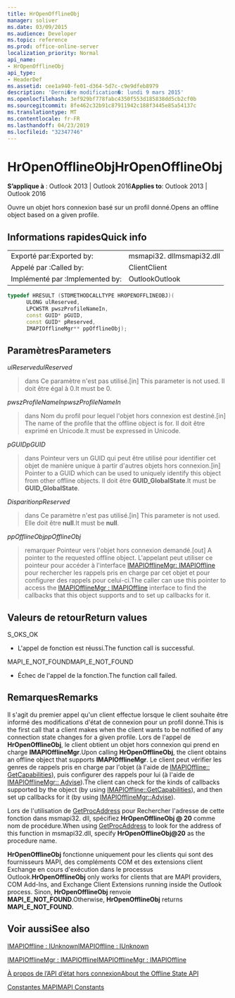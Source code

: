 ```yaml
---
title: HrOpenOfflineObj
manager: soliver
ms.date: 03/09/2015
ms.audience: Developer
ms.topic: reference
ms.prod: office-online-server
localization_priority: Normal
api_name:
- HrOpenOfflineObj
api_type:
- HeaderDef
ms.assetid: cee1a940-fe01-d364-5d7c-c9e9dfeb8979
description: 'Derni�re modification�: lundi 9 mars 2015'
ms.openlocfilehash: 3ef929bf778fabc4350f553d185838dd5cb2cf0b
ms.sourcegitcommit: 8fe462c32b91c87911942c188f3445e85a54137c
ms.translationtype: MT
ms.contentlocale: fr-FR
ms.lasthandoff: 04/23/2019
ms.locfileid: "32347746"
---
```

# <a name="hropenofflineobj"></a><span data-ttu-id="01d95-103">HrOpenOfflineObj</span><span class="sxs-lookup"><span data-stu-id="01d95-103">HrOpenOfflineObj</span></span>

  
  
<span data-ttu-id="01d95-104">**S’applique à** : Outlook 2013 | Outlook 2016</span><span class="sxs-lookup"><span data-stu-id="01d95-104">**Applies to**: Outlook 2013 | Outlook 2016</span></span> 
  
<span data-ttu-id="01d95-105">Ouvre un objet hors connexion basé sur un profil donné.</span><span class="sxs-lookup"><span data-stu-id="01d95-105">Opens an offline object based on a given profile.</span></span>
  
## <a name="quick-info"></a><span data-ttu-id="01d95-106">Informations rapides</span><span class="sxs-lookup"><span data-stu-id="01d95-106">Quick info</span></span>

|||
|:-----|:-----|
|<span data-ttu-id="01d95-107">Exporté par:</span><span class="sxs-lookup"><span data-stu-id="01d95-107">Exported by:</span></span>  <br/> |<span data-ttu-id="01d95-108">msmapi32. dll</span><span class="sxs-lookup"><span data-stu-id="01d95-108">msmapi32.dll</span></span>  <br/> |
|<span data-ttu-id="01d95-109">Appelé par :</span><span class="sxs-lookup"><span data-stu-id="01d95-109">Called by:</span></span>  <br/> |<span data-ttu-id="01d95-110">Client</span><span class="sxs-lookup"><span data-stu-id="01d95-110">Client</span></span>  <br/> |
|<span data-ttu-id="01d95-111">Implémenté par :</span><span class="sxs-lookup"><span data-stu-id="01d95-111">Implemented by:</span></span>  <br/> |<span data-ttu-id="01d95-112">Outlook</span><span class="sxs-lookup"><span data-stu-id="01d95-112">Outlook</span></span>  <br/> |
   
```cpp
typedef HRESULT (STDMETHODCALLTYPE HROPENOFFLINEOBJ)( 
      ULONG ulReserved, 
      LPCWSTR pwszProfileNameIn, 
      const GUID* pGUID, 
      const GUID* pReserved, 
      IMAPIOfflineMgr** ppOfflineObj); 

```

## <a name="parameters"></a><span data-ttu-id="01d95-113">Paramètres</span><span class="sxs-lookup"><span data-stu-id="01d95-113">Parameters</span></span>

 <span data-ttu-id="01d95-114">_ulReserved_</span><span class="sxs-lookup"><span data-stu-id="01d95-114">_ulReserved_</span></span>
  
> <span data-ttu-id="01d95-115">dans Ce paramètre n'est pas utilisé.</span><span class="sxs-lookup"><span data-stu-id="01d95-115">[in] This parameter is not used.</span></span> <span data-ttu-id="01d95-116">Il doit être égal à 0.</span><span class="sxs-lookup"><span data-stu-id="01d95-116">It must be 0.</span></span>
    
 <span data-ttu-id="01d95-117">_pwszProfileNameIn_</span><span class="sxs-lookup"><span data-stu-id="01d95-117">_pwszProfileNameIn_</span></span>
  
> <span data-ttu-id="01d95-118">dans Nom du profil pour lequel l'objet hors connexion est destiné.</span><span class="sxs-lookup"><span data-stu-id="01d95-118">[in] The name of the profile that the offline object is for.</span></span> <span data-ttu-id="01d95-119">Il doit être exprimé en Unicode.</span><span class="sxs-lookup"><span data-stu-id="01d95-119">It must be expressed in Unicode.</span></span> 
    
 <span data-ttu-id="01d95-120">_pGUID_</span><span class="sxs-lookup"><span data-stu-id="01d95-120">_pGUID_</span></span>
  
> <span data-ttu-id="01d95-121">dans Pointeur vers un GUID qui peut être utilisé pour identifier cet objet de manière unique à partir d'autres objets hors connexion.</span><span class="sxs-lookup"><span data-stu-id="01d95-121">[in] Pointer to a GUID which can be used to uniquely identify this object from other offline objects.</span></span> <span data-ttu-id="01d95-122">Il doit être **GUID_GlobalState**.</span><span class="sxs-lookup"><span data-stu-id="01d95-122">It must be **GUID_GlobalState**.</span></span>
    
 <span data-ttu-id="01d95-123">_Disparition_</span><span class="sxs-lookup"><span data-stu-id="01d95-123">_pReserved_</span></span>
  
> <span data-ttu-id="01d95-124">dans Ce paramètre n'est pas utilisé.</span><span class="sxs-lookup"><span data-stu-id="01d95-124">[in] This parameter is not used.</span></span> <span data-ttu-id="01d95-125">Elle doit être **null**.</span><span class="sxs-lookup"><span data-stu-id="01d95-125">It must be **null**.</span></span>
    
 <span data-ttu-id="01d95-126">_ppOfflineObj_</span><span class="sxs-lookup"><span data-stu-id="01d95-126">_ppOfflineObj_</span></span>
  
> <span data-ttu-id="01d95-127">remarquer Pointeur vers l'objet hors connexion demandé.</span><span class="sxs-lookup"><span data-stu-id="01d95-127">[out] A pointer to the requested offline object.</span></span> <span data-ttu-id="01d95-128">L'appelant peut utiliser ce pointeur pour accéder à l'interface [IMAPIOfflineMgr: IMAPIOffline](imapiofflinemgrimapioffline.md) pour rechercher les rappels pris en charge par cet objet et pour configurer des rappels pour celui-ci.</span><span class="sxs-lookup"><span data-stu-id="01d95-128">The caller can use this pointer to access the [IMAPIOfflineMgr : IMAPIOffline](imapiofflinemgrimapioffline.md) interface to find the callbacks that this object supports and to set up callbacks for it.</span></span> 
    
## <a name="return-values"></a><span data-ttu-id="01d95-129">Valeurs de retour</span><span class="sxs-lookup"><span data-stu-id="01d95-129">Return values</span></span>

<span data-ttu-id="01d95-130">S_OK</span><span class="sxs-lookup"><span data-stu-id="01d95-130">S_OK</span></span> 
  
- <span data-ttu-id="01d95-131">L'appel de fonction est réussi.</span><span class="sxs-lookup"><span data-stu-id="01d95-131">The function call is successful.</span></span>
    
<span data-ttu-id="01d95-132">MAPI_E_NOT_FOUND</span><span class="sxs-lookup"><span data-stu-id="01d95-132">MAPI_E_NOT_FOUND</span></span>
  
- <span data-ttu-id="01d95-133">Échec de l'appel de la fonction.</span><span class="sxs-lookup"><span data-stu-id="01d95-133">The function call failed.</span></span>
    
## <a name="remarks"></a><span data-ttu-id="01d95-134">Remarques</span><span class="sxs-lookup"><span data-stu-id="01d95-134">Remarks</span></span>

<span data-ttu-id="01d95-135">Il s'agit du premier appel qu'un client effectue lorsque le client souhaite être informé des modifications d'état de connexion pour un profil donné.</span><span class="sxs-lookup"><span data-stu-id="01d95-135">This is the first call that a client makes when the client wants to be notified of any connection state changes for a given profile.</span></span> <span data-ttu-id="01d95-136">Lors de l'appel de **HrOpenOfflineObj**, le client obtient un objet hors connexion qui prend en charge **IMAPIOfflineMgr**.</span><span class="sxs-lookup"><span data-stu-id="01d95-136">Upon calling **HrOpenOfflineObj**, the client obtains an offline object that supports **IMAPIOfflineMgr**.</span></span> <span data-ttu-id="01d95-137">Le client peut vérifier les genres de rappels pris en charge par l'objet (à l'aide de [IMAPIOffline:: GetCapabilities](imapioffline-getcapabilities.md)), puis configurer des rappels pour lui (à l'aide de [IMAPIOfflineMgr:: Advise](imapiofflinemgr-advise.md)).</span><span class="sxs-lookup"><span data-stu-id="01d95-137">The client can check for the kinds of callbacks supported by the object (by using [IMAPIOffline::GetCapabilities](imapioffline-getcapabilities.md)), and then set up callbacks for it (by using [IMAPIOfflineMgr::Advise](imapiofflinemgr-advise.md)).</span></span>
  
<span data-ttu-id="01d95-138">Lors de l'utilisation de [GetProcAddress](https://msdn.microsoft.com/library/ms683212.aspx) pour Rechercher l'adresse de cette fonction dans msmapi32. dll, spécifiez **HrOpenOfflineObj @ 20** comme nom de procédure.</span><span class="sxs-lookup"><span data-stu-id="01d95-138">When using [GetProcAddress](https://msdn.microsoft.com/library/ms683212.aspx) to look for the address of this function in msmapi32.dll, specify **HrOpenOfflineObj@20** as the procedure name.</span></span> 
  
 <span data-ttu-id="01d95-139">**HrOpenOfflineObj** fonctionne uniquement pour les clients qui sont des fournisseurs MAPI, des compléments COM et des extensions client Exchange en cours d'exécution dans le processus Outlook.</span><span class="sxs-lookup"><span data-stu-id="01d95-139">**HrOpenOfflineObj** only works for clients that are MAPI providers, COM Add-Ins, and Exchange Client Extensions running inside the Outlook process.</span></span> <span data-ttu-id="01d95-140">Sinon, **HrOpenOfflineObj** renvoie **MAPI_E_NOT_FOUND**.</span><span class="sxs-lookup"><span data-stu-id="01d95-140">Otherwise, **HrOpenOfflineObj** returns **MAPI_E_NOT_FOUND**.</span></span> 
  
## <a name="see-also"></a><span data-ttu-id="01d95-141">Voir aussi</span><span class="sxs-lookup"><span data-stu-id="01d95-141">See also</span></span>



[<span data-ttu-id="01d95-142">IMAPIOffline : IUnknown</span><span class="sxs-lookup"><span data-stu-id="01d95-142">IMAPIOffline : IUnknown</span></span>](imapiofflineiunknown.md)
  
[<span data-ttu-id="01d95-143">IMAPIOfflineMgr : IMAPIOffline</span><span class="sxs-lookup"><span data-stu-id="01d95-143">IMAPIOfflineMgr : IMAPIOffline</span></span>](imapiofflinemgrimapioffline.md)


[<span data-ttu-id="01d95-144">À propos de l’API d’état hors connexion</span><span class="sxs-lookup"><span data-stu-id="01d95-144">About the Offline State API</span></span>](about-the-offline-state-api.md)
  
[<span data-ttu-id="01d95-145">Constantes MAPI</span><span class="sxs-lookup"><span data-stu-id="01d95-145">MAPI Constants</span></span>](mapi-constants.md)

